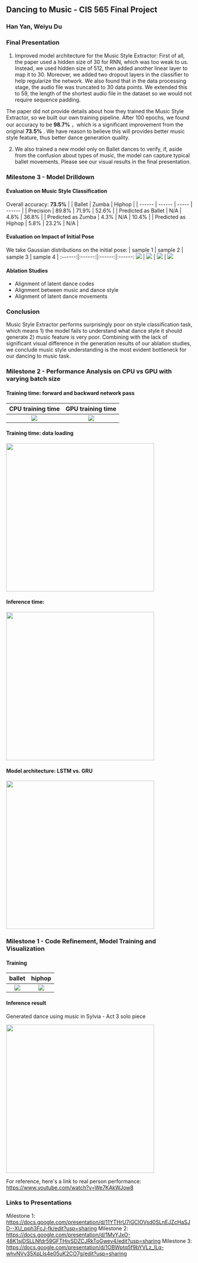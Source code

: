 ## Dancing to Music - CIS 565 Final Project
### Han Yan, Weiyu Du

### Final Presentation
1) Improved model architecture for the Music Style Extractor: First of all, the paper used a hidden size of 30 for RNN, which was too weak to us. Instead, we used hidden size of 512, then added another linear layer to map it to 30. Moreover, we added two dropout layers in the classifier to help regularize the network. We also found that in the data processing stage, the audio file was truncated to 30 data points. We extended this to 59, the length of the shortest audio file in the dataset so we would not require sequence padding.

The paper did not provide details about how they trained the Music Style Extractor, so we built our own training pipeline. After 100 epochs, we found our accuracy to be **98.7%** ，which is a significant improvement from the original **73.5%** . We have reason to believe this will provides better music style feature, thus better dance generation quality.

2) We also trained a new model only on Ballet dances to verify, if, aside from the confusion about types of music, the model can capture typical ballet movements. Please see our visual results in the final presentation.

### Milestone 3 - Model Drilldown

#### Evaluation on Music Style Classification
  
Overall accuracy: **73.5%**
|  | Ballet | Zumba | Hiphop |
| ------ | ------ | ----- | ------ |
| Precision | 89.8% | 71.9% | 52.6% |
| Predicted as Ballet | N/A | 4.8% | 36.8% |
| Predicted as Zumba | 4.3% | N/A | 10.4% |
| Predicted as Hiphop | 5.8% | 23.2% | N/A |

#### Evaluation on Impact of Initial Pose

We take Gaussian distributions on the initial pose:
| sample 1 | sample 2 | sample 3 | sample 4 |
:------:|:------:|:------:|:------:
![](imgs/ms3_sample1.gif) | ![](imgs/ms3_sample2.gif) | ![](imgs/ms3_sample3.gif) | ![](imgs/ms3_sample4.gif)

#### Ablation Studies 

* Alignment of latent dance codes 
* Alignment between music and dance style
* Alignment of latent dance movements

### Conclusion
Music Style Extractor performs surprisingly poor on style classification task, which means 1) the model fails to understand what dance style it should generate 2) music feature is very poor. Combining with the lack of significant visual difference in the generation results of our ablation studies, we conclude music style understanding is the most evident bottleneck for our dancing to music task.

### Milestone 2 - Performance Analysis on CPU vs GPU with varying batch size

#### Training time: forward and backward network pass

| CPU training time           |  GPU training time |
:-------------------------:|:-------------------------:
![](imgs/cpu_train.png) | ![](imgs/gpu_train.png)

#### Training time: data loading

<img src="imgs/data_loading.png" width=400>

#### Inference time:

<img src="imgs/inference.png" width=400>

#### Model architecture: LSTM vs. GRU

<img src="imgs/model_arch.png" width=400>

### Milestone 1 - Code Refinement, Model Training and Visualization

#### Training

| ballet | hiphop |
:------:|:------:
![](imgs/ballet.gif) | ![](imgs/hiphop.gif)

#### Inference result

Generated dance using music in Sylvia - Act 3 solo piece

<img src="imgs/dance_sylvaia.gif" width=400>

For reference, here's a link to real person performance: https://www.youtube.com/watch?v=We7KAkWJow8

### Links to Presentations
Milestone 1: https://docs.google.com/presentation/d/11YTHrU7iGCIOVsd0SLnEJZcHaSJD--XU_pph3FcJ-fk/edit?usp=sharing
Milestone 2: https://docs.google.com/presentation/d/1MyYJxO-48K1sjDSLLNfdr59GFTHjvSDZCJRkToGwey4/edit?usp=sharing
Milestone 3: https://docs.google.com/presentation/d/1OBWptq5f9bYVLz_lLq-whvNVv35XpLIs4e05uK2CO7g/edit?usp=sharing
